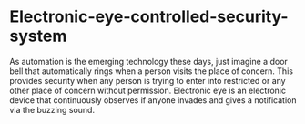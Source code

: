 # Electronic-eye-controlled-security-system
As automation is the emerging technology these days, just imagine a door bell that automatically rings when a person visits the place of concern. This provides security when any person is trying to enter into restricted or any other place of concern without permission. Electronic eye is an electronic device that continuously observes if anyone invades and gives a notification via the buzzing sound.
